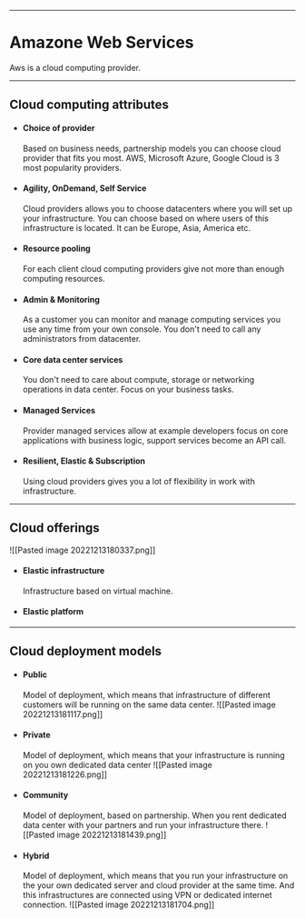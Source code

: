 ***
# Amazone Web Services

Aws is a cloud computing provider.

***
## Cloud computing attributes

- #### Choice of provider
	 Based on business needs, partnership models you can choose cloud provider that fits you most. AWS, Microsoft Azure, Google Cloud is 3 most popularity providers.

- #### Agility, OnDemand, Self Service
	 Cloud providers allows you to choose datacenters where you will set up your infrastructure. You can choose based on where users of this infrastructure is located.
	 It can be Europe, Asia, America etc.

 - #### Resource pooling
	  For each client cloud computing providers give not more than enough computing resources.

 - #### Admin & Monitoring
	  As a customer you can monitor and manage computing services you use any time from your own console. You don't need to call any administrators from datacenter.

- #### Core data center services
	 You don't need to care about compute, storage or networking operations in data center. Focus on your business tasks.

- #### Managed Services
	 Provider managed services allow at example developers focus on core applications with business logic, support services become an API call.

 - #### Resilient, Elastic & Subscription
	  Using cloud providers gives you a lot of flexibility in work with infrastructure.

***
## Cloud offerings 

![[Pasted image 20221213180337.png]]

- #### Elastic infrastructure
	 Infrastructure based on virtual machine. 

- #### Elastic platform


***
## Cloud deployment models

- #### Public
	 Model of deployment, which means that infrastructure of different customers will be running on the same data center.
	 ![[Pasted image 20221213181117.png]]

- #### Private
	 Model of deployment, which means that your infrastructure is running on you own dedicated data center
	 ![[Pasted image 20221213181226.png]]

- #### Community
	 Model of deployment, based on partnership. When you rent dedicated data center with your partners and run your infrastructure there.
	 ![[Pasted image 20221213181439.png]]

- #### Hybrid
	 Model of deployment, which means that you run your infrastructure on the your own dedicated server and cloud provider at the same time. And this infrastructures are connected using VPN or dedicated internet connection.
	 ![[Pasted image 20221213181704.png]]

